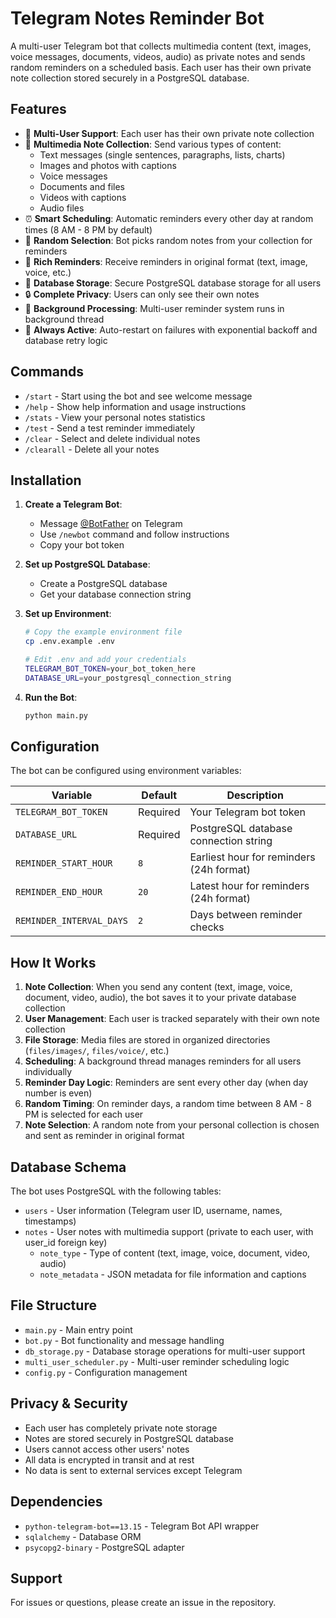 # Telegram Notes Reminder Bot

A multi-user Telegram bot that collects multimedia content (text, images, voice messages, documents, videos, audio) as private notes and sends random reminders on a scheduled basis. Each user has their own private note collection stored securely in a PostgreSQL database.

## Features

- 🔐 **Multi-User Support**: Each user has their own private note collection
- 📝 **Multimedia Note Collection**: Send various types of content:
  - Text messages (single sentences, paragraphs, lists, charts)
  - Images and photos with captions
  - Voice messages
  - Documents and files
  - Videos with captions
  - Audio files
- ⏰ **Smart Scheduling**: Automatic reminders every other day at random times (8 AM - 8 PM by default)
- 🎲 **Random Selection**: Bot picks random notes from your collection for reminders
- 📱 **Rich Reminders**: Receive reminders in original format (text, image, voice, etc.)
- 💾 **Database Storage**: Secure PostgreSQL database storage for all users
- 🔒 **Complete Privacy**: Users can only see their own notes
- 🧵 **Background Processing**: Multi-user reminder system runs in background thread
- 🔄 **Always Active**: Auto-restart on failures with exponential backoff and database retry logic

## Commands

- `/start` - Start using the bot and see welcome message
- `/help` - Show help information and usage instructions
- `/stats` - View your personal notes statistics
- `/test` - Send a test reminder immediately
- `/clear` - Select and delete individual notes
- `/clearall` - Delete all your notes

## Installation

1. **Create a Telegram Bot**:
   - Message [@BotFather](https://t.me/botfather) on Telegram
   - Use `/newbot` command and follow instructions
   - Copy your bot token

2. **Set up PostgreSQL Database**:
   - Create a PostgreSQL database
   - Get your database connection string

3. **Set up Environment**:
   ```bash
   # Copy the example environment file
   cp .env.example .env
   
   # Edit .env and add your credentials
   TELEGRAM_BOT_TOKEN=your_bot_token_here
   DATABASE_URL=your_postgresql_connection_string
   ```

4. **Run the Bot**:
   ```bash
   python main.py
   ```

## Configuration

The bot can be configured using environment variables:

| Variable | Default | Description |
|----------|---------|-------------|
| `TELEGRAM_BOT_TOKEN` | Required | Your Telegram bot token |
| `DATABASE_URL` | Required | PostgreSQL database connection string |
| `REMINDER_START_HOUR` | `8` | Earliest hour for reminders (24h format) |
| `REMINDER_END_HOUR` | `20` | Latest hour for reminders (24h format) |
| `REMINDER_INTERVAL_DAYS` | `2` | Days between reminder checks |

## How It Works

1. **Note Collection**: When you send any content (text, image, voice, document, video, audio), the bot saves it to your private database collection
2. **User Management**: Each user is tracked separately with their own note collection
3. **File Storage**: Media files are stored in organized directories (`files/images/`, `files/voice/`, etc.)
4. **Scheduling**: A background thread manages reminders for all users individually
5. **Reminder Day Logic**: Reminders are sent every other day (when day number is even)
6. **Random Timing**: On reminder days, a random time between 8 AM - 8 PM is selected for each user
7. **Note Selection**: A random note from your personal collection is chosen and sent as reminder in original format

## Database Schema

The bot uses PostgreSQL with the following tables:
- `users` - User information (Telegram user ID, username, names, timestamps)
- `notes` - User notes with multimedia support (private to each user, with user_id foreign key)
  - `note_type` - Type of content (text, image, voice, document, video, audio)
  - `note_metadata` - JSON metadata for file information and captions

## File Structure

- `main.py` - Main entry point
- `bot.py` - Bot functionality and message handling
- `db_storage.py` - Database storage operations for multi-user support
- `multi_user_scheduler.py` - Multi-user reminder scheduling logic
- `config.py` - Configuration management

## Privacy & Security

- Each user has completely private note storage
- Notes are stored securely in PostgreSQL database
- Users cannot access other users' notes
- All data is encrypted in transit and at rest
- No data is sent to external services except Telegram

## Dependencies

- `python-telegram-bot==13.15` - Telegram Bot API wrapper
- `sqlalchemy` - Database ORM
- `psycopg2-binary` - PostgreSQL adapter

## Support

For issues or questions, please create an issue in the repository.